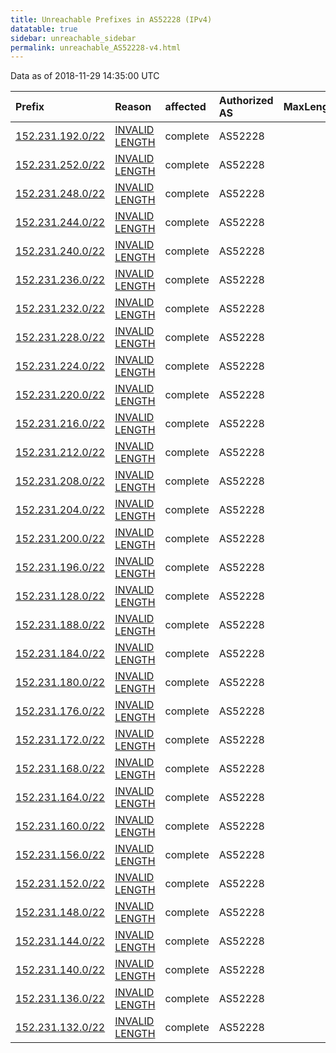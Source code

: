 ```yaml
---
title: Unreachable Prefixes in AS52228 (IPv4)
datatable: true
sidebar: unreachable_sidebar
permalink: unreachable_AS52228-v4.html
---
```


Data as of 2018-11-29 14:35:00 UTC


<div class="datatable-begin"></div>

| Prefix                                                     | Reason                                                                                                     | affected   | Authorized AS   |   MaxLength | Anchor                                         |   unreachable /24s |
|:-----------------------------------------------------------|:-----------------------------------------------------------------------------------------------------------|:-----------|:----------------|------------:|:-----------------------------------------------|-------------------:|
| [152.231.192.0/22](https://stat.ripe.net/152.231.192.0/22) | [INVALID LENGTH](https://rpki-validator.ripe.net/announcement-preview?asn=AS52228&prefix=152.231.192.0/22) | complete   | AS52228         |          17 | [LACNIC](unreachable_LACNIC_RPKI_Root-v4.html) |                  4 |
| [152.231.252.0/22](https://stat.ripe.net/152.231.252.0/22) | [INVALID LENGTH](https://rpki-validator.ripe.net/announcement-preview?asn=AS52228&prefix=152.231.252.0/22) | complete   | AS52228         |          17 | [LACNIC](unreachable_LACNIC_RPKI_Root-v4.html) |                  4 |
| [152.231.248.0/22](https://stat.ripe.net/152.231.248.0/22) | [INVALID LENGTH](https://rpki-validator.ripe.net/announcement-preview?asn=AS52228&prefix=152.231.248.0/22) | complete   | AS52228         |          17 | [LACNIC](unreachable_LACNIC_RPKI_Root-v4.html) |                  4 |
| [152.231.244.0/22](https://stat.ripe.net/152.231.244.0/22) | [INVALID LENGTH](https://rpki-validator.ripe.net/announcement-preview?asn=AS52228&prefix=152.231.244.0/22) | complete   | AS52228         |          17 | [LACNIC](unreachable_LACNIC_RPKI_Root-v4.html) |                  4 |
| [152.231.240.0/22](https://stat.ripe.net/152.231.240.0/22) | [INVALID LENGTH](https://rpki-validator.ripe.net/announcement-preview?asn=AS52228&prefix=152.231.240.0/22) | complete   | AS52228         |          17 | [LACNIC](unreachable_LACNIC_RPKI_Root-v4.html) |                  4 |
| [152.231.236.0/22](https://stat.ripe.net/152.231.236.0/22) | [INVALID LENGTH](https://rpki-validator.ripe.net/announcement-preview?asn=AS52228&prefix=152.231.236.0/22) | complete   | AS52228         |          17 | [LACNIC](unreachable_LACNIC_RPKI_Root-v4.html) |                  4 |
| [152.231.232.0/22](https://stat.ripe.net/152.231.232.0/22) | [INVALID LENGTH](https://rpki-validator.ripe.net/announcement-preview?asn=AS52228&prefix=152.231.232.0/22) | complete   | AS52228         |          17 | [LACNIC](unreachable_LACNIC_RPKI_Root-v4.html) |                  4 |
| [152.231.228.0/22](https://stat.ripe.net/152.231.228.0/22) | [INVALID LENGTH](https://rpki-validator.ripe.net/announcement-preview?asn=AS52228&prefix=152.231.228.0/22) | complete   | AS52228         |          17 | [LACNIC](unreachable_LACNIC_RPKI_Root-v4.html) |                  4 |
| [152.231.224.0/22](https://stat.ripe.net/152.231.224.0/22) | [INVALID LENGTH](https://rpki-validator.ripe.net/announcement-preview?asn=AS52228&prefix=152.231.224.0/22) | complete   | AS52228         |          17 | [LACNIC](unreachable_LACNIC_RPKI_Root-v4.html) |                  4 |
| [152.231.220.0/22](https://stat.ripe.net/152.231.220.0/22) | [INVALID LENGTH](https://rpki-validator.ripe.net/announcement-preview?asn=AS52228&prefix=152.231.220.0/22) | complete   | AS52228         |          17 | [LACNIC](unreachable_LACNIC_RPKI_Root-v4.html) |                  4 |
| [152.231.216.0/22](https://stat.ripe.net/152.231.216.0/22) | [INVALID LENGTH](https://rpki-validator.ripe.net/announcement-preview?asn=AS52228&prefix=152.231.216.0/22) | complete   | AS52228         |          17 | [LACNIC](unreachable_LACNIC_RPKI_Root-v4.html) |                  4 |
| [152.231.212.0/22](https://stat.ripe.net/152.231.212.0/22) | [INVALID LENGTH](https://rpki-validator.ripe.net/announcement-preview?asn=AS52228&prefix=152.231.212.0/22) | complete   | AS52228         |          17 | [LACNIC](unreachable_LACNIC_RPKI_Root-v4.html) |                  4 |
| [152.231.208.0/22](https://stat.ripe.net/152.231.208.0/22) | [INVALID LENGTH](https://rpki-validator.ripe.net/announcement-preview?asn=AS52228&prefix=152.231.208.0/22) | complete   | AS52228         |          17 | [LACNIC](unreachable_LACNIC_RPKI_Root-v4.html) |                  4 |
| [152.231.204.0/22](https://stat.ripe.net/152.231.204.0/22) | [INVALID LENGTH](https://rpki-validator.ripe.net/announcement-preview?asn=AS52228&prefix=152.231.204.0/22) | complete   | AS52228         |          17 | [LACNIC](unreachable_LACNIC_RPKI_Root-v4.html) |                  4 |
| [152.231.200.0/22](https://stat.ripe.net/152.231.200.0/22) | [INVALID LENGTH](https://rpki-validator.ripe.net/announcement-preview?asn=AS52228&prefix=152.231.200.0/22) | complete   | AS52228         |          17 | [LACNIC](unreachable_LACNIC_RPKI_Root-v4.html) |                  4 |
| [152.231.196.0/22](https://stat.ripe.net/152.231.196.0/22) | [INVALID LENGTH](https://rpki-validator.ripe.net/announcement-preview?asn=AS52228&prefix=152.231.196.0/22) | complete   | AS52228         |          17 | [LACNIC](unreachable_LACNIC_RPKI_Root-v4.html) |                  4 |
| [152.231.128.0/22](https://stat.ripe.net/152.231.128.0/22) | [INVALID LENGTH](https://rpki-validator.ripe.net/announcement-preview?asn=AS52228&prefix=152.231.128.0/22) | complete   | AS52228         |          17 | [LACNIC](unreachable_LACNIC_RPKI_Root-v4.html) |                  4 |
| [152.231.188.0/22](https://stat.ripe.net/152.231.188.0/22) | [INVALID LENGTH](https://rpki-validator.ripe.net/announcement-preview?asn=AS52228&prefix=152.231.188.0/22) | complete   | AS52228         |          17 | [LACNIC](unreachable_LACNIC_RPKI_Root-v4.html) |                  4 |
| [152.231.184.0/22](https://stat.ripe.net/152.231.184.0/22) | [INVALID LENGTH](https://rpki-validator.ripe.net/announcement-preview?asn=AS52228&prefix=152.231.184.0/22) | complete   | AS52228         |          17 | [LACNIC](unreachable_LACNIC_RPKI_Root-v4.html) |                  4 |
| [152.231.180.0/22](https://stat.ripe.net/152.231.180.0/22) | [INVALID LENGTH](https://rpki-validator.ripe.net/announcement-preview?asn=AS52228&prefix=152.231.180.0/22) | complete   | AS52228         |          17 | [LACNIC](unreachable_LACNIC_RPKI_Root-v4.html) |                  4 |
| [152.231.176.0/22](https://stat.ripe.net/152.231.176.0/22) | [INVALID LENGTH](https://rpki-validator.ripe.net/announcement-preview?asn=AS52228&prefix=152.231.176.0/22) | complete   | AS52228         |          17 | [LACNIC](unreachable_LACNIC_RPKI_Root-v4.html) |                  4 |
| [152.231.172.0/22](https://stat.ripe.net/152.231.172.0/22) | [INVALID LENGTH](https://rpki-validator.ripe.net/announcement-preview?asn=AS52228&prefix=152.231.172.0/22) | complete   | AS52228         |          17 | [LACNIC](unreachable_LACNIC_RPKI_Root-v4.html) |                  4 |
| [152.231.168.0/22](https://stat.ripe.net/152.231.168.0/22) | [INVALID LENGTH](https://rpki-validator.ripe.net/announcement-preview?asn=AS52228&prefix=152.231.168.0/22) | complete   | AS52228         |          17 | [LACNIC](unreachable_LACNIC_RPKI_Root-v4.html) |                  4 |
| [152.231.164.0/22](https://stat.ripe.net/152.231.164.0/22) | [INVALID LENGTH](https://rpki-validator.ripe.net/announcement-preview?asn=AS52228&prefix=152.231.164.0/22) | complete   | AS52228         |          17 | [LACNIC](unreachable_LACNIC_RPKI_Root-v4.html) |                  4 |
| [152.231.160.0/22](https://stat.ripe.net/152.231.160.0/22) | [INVALID LENGTH](https://rpki-validator.ripe.net/announcement-preview?asn=AS52228&prefix=152.231.160.0/22) | complete   | AS52228         |          17 | [LACNIC](unreachable_LACNIC_RPKI_Root-v4.html) |                  4 |
| [152.231.156.0/22](https://stat.ripe.net/152.231.156.0/22) | [INVALID LENGTH](https://rpki-validator.ripe.net/announcement-preview?asn=AS52228&prefix=152.231.156.0/22) | complete   | AS52228         |          17 | [LACNIC](unreachable_LACNIC_RPKI_Root-v4.html) |                  4 |
| [152.231.152.0/22](https://stat.ripe.net/152.231.152.0/22) | [INVALID LENGTH](https://rpki-validator.ripe.net/announcement-preview?asn=AS52228&prefix=152.231.152.0/22) | complete   | AS52228         |          17 | [LACNIC](unreachable_LACNIC_RPKI_Root-v4.html) |                  4 |
| [152.231.148.0/22](https://stat.ripe.net/152.231.148.0/22) | [INVALID LENGTH](https://rpki-validator.ripe.net/announcement-preview?asn=AS52228&prefix=152.231.148.0/22) | complete   | AS52228         |          17 | [LACNIC](unreachable_LACNIC_RPKI_Root-v4.html) |                  4 |
| [152.231.144.0/22](https://stat.ripe.net/152.231.144.0/22) | [INVALID LENGTH](https://rpki-validator.ripe.net/announcement-preview?asn=AS52228&prefix=152.231.144.0/22) | complete   | AS52228         |          17 | [LACNIC](unreachable_LACNIC_RPKI_Root-v4.html) |                  4 |
| [152.231.140.0/22](https://stat.ripe.net/152.231.140.0/22) | [INVALID LENGTH](https://rpki-validator.ripe.net/announcement-preview?asn=AS52228&prefix=152.231.140.0/22) | complete   | AS52228         |          17 | [LACNIC](unreachable_LACNIC_RPKI_Root-v4.html) |                  4 |
| [152.231.136.0/22](https://stat.ripe.net/152.231.136.0/22) | [INVALID LENGTH](https://rpki-validator.ripe.net/announcement-preview?asn=AS52228&prefix=152.231.136.0/22) | complete   | AS52228         |          17 | [LACNIC](unreachable_LACNIC_RPKI_Root-v4.html) |                  4 |
| [152.231.132.0/22](https://stat.ripe.net/152.231.132.0/22) | [INVALID LENGTH](https://rpki-validator.ripe.net/announcement-preview?asn=AS52228&prefix=152.231.132.0/22) | complete   | AS52228         |          17 | [LACNIC](unreachable_LACNIC_RPKI_Root-v4.html) |                  4 |

<div class="datatable-end"></div>